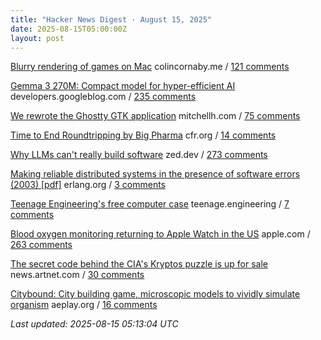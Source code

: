 ```yaml
---
title: "Hacker News Digest · August 15, 2025"
date: 2025-08-15T05:00:00Z
layout: post
---
```


[Blurry rendering of games on Mac](https://www.colincornaby.me/2025/08/your-mac-game-is-probably-rendering-blurry/)  colincornaby.me / [121 comments](https://news.ycombinator.com/item?id=44906305)

[Gemma 3 270M: Compact model for hyper-efficient AI](https://developers.googleblog.com/en/introducing-gemma-3-270m/)  developers.googleblog.com / [235 comments](https://news.ycombinator.com/item?id=44902148)

[We rewrote the Ghostty GTK application](https://mitchellh.com/writing/ghostty-gtk-rewrite)  mitchellh.com / [75 comments](https://news.ycombinator.com/item?id=44905808)

[Time to End Roundtripping by Big Pharma](https://www.cfr.org/blog/time-end-roundtripping-big-pharma)  cfr.org / [14 comments](https://news.ycombinator.com/item?id=44907569)

[Why LLMs can't really build software](https://zed.dev/blog/why-llms-cant-build-software)  zed.dev / [273 comments](https://news.ycombinator.com/item?id=44900116)

[Making reliable distributed systems in the presence of software errors (2003) [pdf]](http://erlang.org/download/armstrong_thesis_2003.pdf)  erlang.org / [3 comments](https://news.ycombinator.com/item?id=44860732)

[Teenage Engineering's free computer case](https://teenage.engineering/store/computer-2)  teenage.engineering / [7 comments](https://news.ycombinator.com/item?id=44908610)

[Blood oxygen monitoring returning to Apple Watch in the US](https://www.apple.com/newsroom/2025/08/an-update-on-blood-oxygen-for-apple-watch-in-the-us/)  apple.com / [263 comments](https://news.ycombinator.com/item?id=44899999)

[The secret code behind the CIA's Kryptos puzzle is up for sale](https://news.artnet.com/art-world/cia-kryptos-sculpture-code-auction-2677451)  news.artnet.com / [30 comments](https://news.ycombinator.com/item?id=44907366)

[Citybound: City building game, microscopic models to vividly simulate organism](https://aeplay.org/citybound)  aeplay.org / [16 comments](https://news.ycombinator.com/item?id=44906662)


_Last updated: 2025-08-15 05:13:04 UTC_
